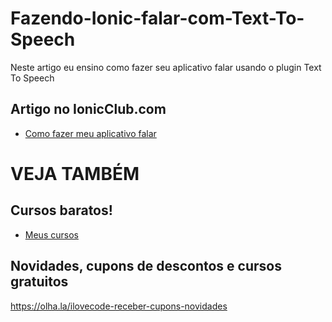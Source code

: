 # Fazendo-Ionic-falar-com-Text-To-Speech
Neste artigo eu ensino como fazer seu aplicativo falar usando o plugin Text To Speech



## Artigo no IonicClub.com
- [Como fazer meu aplicativo falar](https://ionicclub.com.br/como-fazer-meu-aplicativo-falar/)


# VEJA TAMBÉM
## Cursos baratos!
- [Meus cursos](https://olha.la/udemy)

## Novidades, cupons de descontos e cursos gratuitos
https://olha.la/ilovecode-receber-cupons-novidades

